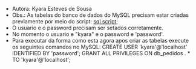 * Autora: Kyara Esteves de Sousa
* Obs.: As tabelas do banco de dados do MySQL precisam estar criadas previamente por meio do script: [sql script](db_pedidos.sql);
* O usuario e o password precisam ser setados corretamente.  
* No momento o usuario e "kyara" e o password e 'password'.
* Para executar da forma como esta agora apos criar as tabelas execute os seguintes comandos no MySQL: CREATE USER 'kyara'@'localhost' IDENTIFIED BY 'password'; GRANT ALL PRIVILEGES ON db_pedidos . * TO 'kyara'@'localhost';

